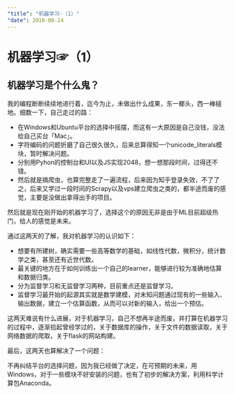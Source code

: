 ```yaml
---
"title": "机器学习☞（1）"
"date": 2016-08-24
---
```

# 机器学习☞（1）

## 机器学习是个什么鬼？

我的编程断断续续地进行着，迄今为止，未做出什么成果，东一榔头，西一棒槌地。细数一下，自己走过的路：

- 在Windows和Ubuntu平台的选择中摇摆，而这有一大原因是自己没钱，没法给自己买台「Mac」。
- 字符编码的问题折磨了自己很久很久，后来总算得知一个unicode\_literals模块，暂时解决问题。
- 分别用Pyhon的控制台和UI以及JS实现2048，想一想那段时间，过得还不错。
- 然后就是搞爬虫，也算完整走了一遍流程，后来因为知乎登录失效，不了了之，后来又学过一段时间的Scrapy以及vps建立爬虫之类的，都半途而废的感觉，主要是没做出拿得出手的项目。

然后就是现在刚开始的机器学习了，选择这个的原因无非是由于ML目前超级热门，给人的感觉是未来。

通过这两天的了解，我对机器学习的认识如下：

- 想要有所建树，确实需要一些高等数学的基础，如线性代数，微积分，统计数学之类，甚至还有近世代数。
- 最关键的地方在于如何训练出一个自己的learner，能够进行较为准确地估算和数据归类。
- 分为监督学习和无监督学习两种，目前重点还是监督学习。
- 监督学习最开始的起源其实就是数学建模，对未知问题通过现有的一些输入、输出数据，建立一个估算函数，从而可以对新的输入，给出一个预估。

这两天难说有什么进展，对于机器学习，自己不想再半途而废，并打算在机器学习的过程中，逐渐拾起曾经学过的，关于数据库的操作，关于文件的数据读取，关于网络数据的爬取，关于flask的网站构建。

最后，这两天也算解决了一个问题：

不再纠结平台的选择问题，因为我已经做了决定，在可预期的未来，用Windows，对于一些模块不好安装的问题，也有了初步的解决方案，利用科学计算包Anaconda。